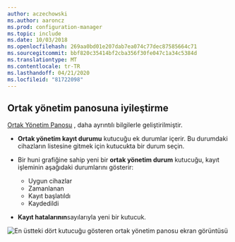 ```yaml
---
author: aczechowski
ms.author: aaroncz
ms.prod: configuration-manager
ms.topic: include
ms.date: 10/03/2018
ms.openlocfilehash: 269aa0bd01e207dab7ea074c77dec87585664c71
ms.sourcegitcommit: bbf820c35414bf2cba356f30fe047c1a34c5384d
ms.translationtype: MT
ms.contentlocale: tr-TR
ms.lasthandoff: 04/21/2020
ms.locfileid: "81722098"
---
```

## <a name="improvement-to-co-management-dashboard"></a><a name="bkmk_comgmt-report"></a>Ortak yönetim panosuna iyileştirme
<!--1358980-->

[Ortak Yönetim Panosu](../../../../comanage/how-to-monitor.md) , daha ayrıntılı bilgilerle geliştirilmiştir.  

- **Ortak yönetim kayıt durumu** kutucuğu ek durumlar içerir. Bu durumdaki cihazların listesine gitmek için kutucukta bir durum seçin.  

- Bir huni grafiğine sahip yeni bir **ortak yönetim durum** kutucuğu, kayıt işleminin aşağıdaki durumlarını gösterir:  
    - Uygun cihazlar  
    - Zamanlanan  
    - Kayıt başlatıldı  
    - Kaydedildi  

- **Kayıt hatalarının**sayılarıyla yeni bir kutucuk. 

![En üstteki dört kutucuğu gösteren ortak yönetim panosu ekran görüntüsü](../../media/1358980-comgmt-dashboard.png)


